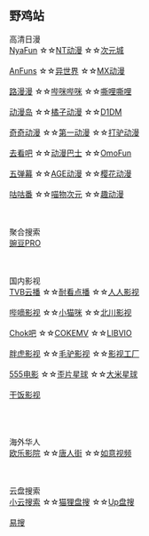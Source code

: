 ## 野鸡站
高清日漫
<br>
[NyaFun](https://www.nyafun.net/)
☆☆[NT动漫](http://www.ntdm.tv)
☆☆[次元城](https://www.cycity.Pro/)
<br><br>
[AnFuns](https://www.anfuns.cc/)
☆☆[异世界](https://www.dmmiku.com/)
☆☆[MX动漫](http://mxdm.tv/)
<br><br>
[路漫漫](https://www.lmm08.com/)
☆☆[哔咪哔咪](http://www.bimiacg10.net/)
☆☆[嘶哩嘶哩](https://silisili-link.github.io/)
<br><br>
[动漫岛](http://www.dmd8.com/)
☆☆[橘子动漫](https://www.mgnacg.com/)
☆☆[D1DM](https://d1-dm.online/)
<br><br>
[奇奇动漫](http://qiqidm8.com/)
☆☆[第一动漫](https://1anime.me/)
☆☆[打驴动漫](https://www.dqsj.top/)
<br><br>
[去看吧](http://www.k9dm.com)
☆☆[动漫巴士](https://dm84.tv/)
☆☆[OmoFun](https://omofun.in/)
<br><br>
[五弹幕](https://www.5dm.link/)
☆☆[AGE动漫](http://www.age.tv/)
☆☆[樱花动漫](http://m.iyinghua.io/)
<br><br>
[咕咕番](https://www.gugu3.com/)
☆☆[喵物次元](https://catw.moe/)
☆☆[趣动漫](http://www.qdm18.com/)



<br><br>
聚合搜索
<br>
[豌豆PRO](https://www.bpzhe.com/)




<br><br>
国内影视
<br>
[TVB云播](http://www.tvyb03.com/)
☆☆[耐看点播](https://www.nkvod.com/)
☆☆[人人影视](https://www.renren.pro/)
<br><br>
[哔嘀影视](https://www.bdys10.com/)
☆☆[小猫咪](https://xmaomi.top/)
☆☆[北川影视](http://www.bczhuiju.com/)
<br><br>
[Chok吧](https://www.chok8.cc/)
☆☆[COKEMV](https://cokemv.me/)
☆☆[LIBVIO](https://www.libvio.me/)
<br><br>
[胖虎影视](https://www.panghuys.com/)
☆☆[毛驴影视](https://www.maolvys.com/)
☆☆[影视工厂](https://www.ysgc1.cc/)
<br><br>
[555电影](https://5flixs.net/)
☆☆[歪片星球](https://waipian25.com/)
☆☆[大米星球](https://dmfilm.site/)
<br><br>
[干饭影视](https://gfysys.cc/)
<br><br>



<br><br>
海外华人
<br>
[欧乐影院](https://www.olevod.com/)
☆☆[唐人街](https://www.trjvod.com/)
☆☆[如意视频](https://m.rysp.tv/)





<br><br>
云盘搜索
<br>
[小云搜索](https://yunso.net/)
☆☆[猫狸盘搜](https://www.alipansou.com/)
☆☆[Up盘搜](https://www.upyunso3.com/)
<br><br>
[易搜](https://yiso.fun/)






